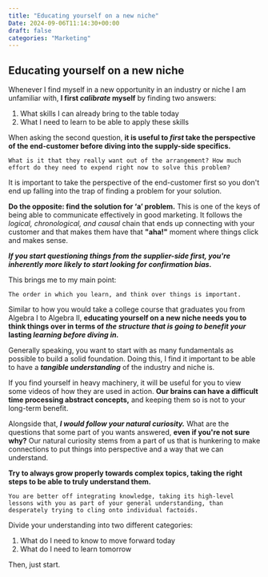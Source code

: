 ```yaml
---
title: "Educating yourself on a new niche"
Date: 2024-09-06T11:14:30+00:00
draft: false
categories: "Marketing"
---
```

## Educating yourself on a new niche

Whenever I find myself in a new opportunity in an industry or niche I am unfamiliar with, **I first *calibrate* myself** by finding two answers:

1. What skills I can already bring to the table today
2. What I need to learn to be able to apply these skills

When asking the second question, **it is useful to *first* take the perspective of the end-customer before diving into the supply-side specifics.**

`What is it that they really want out of the arrangement? How much effort do they need to expend right now to solve this problem?`

It is important to take the perspective of the end-customer first so you don't end up falling into the trap of finding a problem for your solution.

**Do the opposite: find the solution for ‘a’ problem.** This is one of the keys of being able to communicate effectively in good marketing. It follows the *logical, chronological, and causal* chain that ends up connecting with your customer and that makes them have that **"aha!"** moment where things click and makes sense.

***If you start questioning things from the supplier-side first, you're inherently more likely to start looking for confirmation bias.***

This brings me to my main point:

`The order in which you learn, and think over things is important.`

Similar to how you would take a college course that graduates you from Algebra I to Algebra II, **educating yourself on a new niche needs you to think things over in terms of *the structure that is going to benefit your* lasting *learning before diving in.***

Generally speaking, you want to start with as many fundamentals as possible to build a solid foundation. Doing this, I find it important to be able to have a ***tangible understanding*** of the industry and niche is.

If you find yourself in heavy machinery, it will be useful for you to view some videos of how they are used in action. **Our brains can have a difficult time processing abstract concepts,** and keeping them so is not to your long-term benefit.

Alongside that, ***I would follow your natural curiosity.*** What are the questions that some part of you wants answered, **even if you're not sure why?** Our natural curiosity stems from a part of us that is hunkering to make connections to put things into perspective and a way that we can understand.

**Try to always grow properly towards complex topics, taking the right steps to be able to truly understand them.**

`You are better off integrating knowledge, taking its high-level lessons with you as part of your general understanding, than desperately trying to cling onto individual factoids.`

Divide your understanding into two different categories:

1. What do I need to know to move forward today
2. What do I need to learn tomorrow

Then, just start.